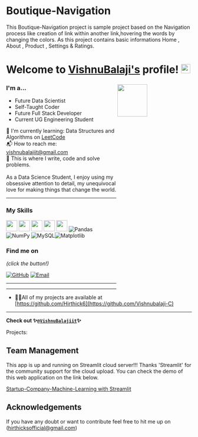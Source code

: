 # Boutique-Navigation
This Boutique-Navigation project is sample project based on the Navigation process like creation of link within another link,hovering the words by changing the colors. As this project contains basic informations Home  , About , Product , Settings &amp; Ratings.
# Welcome to [VishnuBalaji's](https://github.com/Vishnubalaji-C/) profile! <a href="https://github.com/Vishnubalaji-C/"> <img src="https://media.giphy.com/media/hvRJCLFzcasrR4ia7z/giphy.gif" width="25px"></a>

### I'm a...   <img src="https://www.web24zone.com/wp-content/uploads/2022/10/46207-programmer-1.gif" height=15% width=40% align="right">

* Future Data Scientist 
* Self-Taught Coder
* Future Full Stack Developer
* Current UG Engineering Student


🌱 I'm currently learning: Data Structures and Algorithms on [LeetCode](https://leetcode.com/vishnubalajiit)<br>
📬 How to reach me: [vishnubalajiit@gmail.com](mailto:vishnubalajiit@gmail.com)<br>
💪 This is where I write, code and solve problems.<br><br>
 As a Data Science Student, I enjoy using my obsessive attention to detail, my unequivocal love for making 
 things that change the world.


-------------------------------------------------------------------------------------------------------
### My Skills 
<img src="https://img.shields.io/badge/-C-blue?style=for-the-badge&logo=c&logoColor=FFFFFF" height="30"> <img src="https://img.shields.io/badge/-C++-blue?style=for-the-badge&logo=c%2B%2B&logoColor=FFFFFF" height="30"> <img src="http://img.shields.io/badge/-Python-blue?style=for-the-badge&logo=python&logoColor=FFFFFF" height="30"> <img src="https://img.shields.io/badge/-Java-blue?style=for-the-badge&logo=openjdk&logoColor=white" height="30"> <img src="http://img.shields.io/badge/-MySQL-blue?style=for-the-badge&logo=mysql&logoColor=FFFFFF" height="30">  ![Pandas](https://img.shields.io/badge/pandas-%23150458.svg?style=for-the-badge&logo=pandas&logoColor=white) ![NumPy](https://img.shields.io/badge/numpy-%23013243.svg?style=for-the-badge&logo=numpy&logoColor=white) ![MySQL](https://img.shields.io/badge/mysql-%2300000f.svg?style=for-the-badge&logo=mysql&logoColor=white)![Matplotlib](https://img.shields.io/badge/Matplotlib-%23ffffff.svg?style=for-the-badge&logo=Matplotlib&logoColor=black)



### Find me on 

_(click the button!)_

[![GitHub](https://img.shields.io/badge/-GitHub-blue?style=for-the-badge&logo=github&logoColor=white)](https://github.com/Vishnubalaji-C) [![Email](https://img.shields.io/badge/-Email-blue?style=for-the-badge&logo=mail.ru&logoColor=white)](mailto:vishnubalajiit@gmail.com)

-------------------------------------------------------------------------------------------------------

-------------------------------------------------------------------------------------------------------

- 👨‍💻All of my projects are available at [https://github.com/Hirthick6](https://github.com/Vishnubalaji-C)

-------------------------------------------------------------------------------------------------------
**Check out 
✨[`@VishnuBalajiit`](https://github.com/Vishnubalaji-C)✨**


Projects: 

## Team Management

This app is up and running on Streamlit cloud server!!! Thanks 'Streamlit' for the community support for the cloud upload. You can check the demo of this web application on the link below.

[Startup-Company-Machine-Learning with Streamlit ](https://github.com/Vishnubalagi-C/Team-Management)




## Acknowledgements
If you have any doubt or want to contribute feel free to hit me up on (hirthicksofficial@gmail.com)
